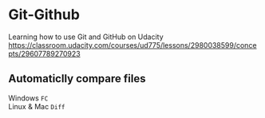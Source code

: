 # Git-Github
Learning how to use Git and GitHub on Udacity  
https://classroom.udacity.com/courses/ud775/lessons/2980038599/concepts/29607789270923


## Automaticlly compare files  
Windows `FC`   
Linux & Mac `Diff`
